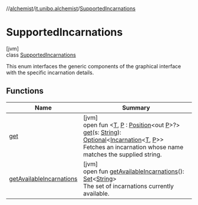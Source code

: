 //[alchemist](../../../index.md)/[it.unibo.alchemist](../index.md)/[SupportedIncarnations](index.md)

# SupportedIncarnations

[jvm]\
class [SupportedIncarnations](index.md)

This enum interfaces the generic components of the graphical interface with the specific incarnation details.

## Functions

| Name | Summary |
|---|---|
| [get](get.md) | [jvm]<br>open fun <[T](get.md), [P](get.md) : [Position](../../it.unibo.alchemist.model.interfaces/-position/index.md)<out [P](get.md)>?> [get](get.md)(s: [String](https://docs.oracle.com/javase/8/docs/api/java/lang/String.html)): [Optional](https://docs.oracle.com/javase/8/docs/api/java/util/Optional.html)<[Incarnation](../../it.unibo.alchemist.model.interfaces/-incarnation/index.md)<[T](get.md), [P](get.md)>><br>Fetches an incarnation whose name matches the supplied string. |
| [getAvailableIncarnations](get-available-incarnations.md) | [jvm]<br>open fun [getAvailableIncarnations](get-available-incarnations.md)(): [Set](https://docs.oracle.com/javase/8/docs/api/java/util/Set.html)<[String](https://docs.oracle.com/javase/8/docs/api/java/lang/String.html)><br>The set of incarnations currently available. |
